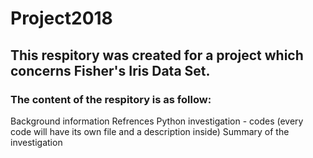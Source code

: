 # Project2018 

## This respitory was created for a project which concerns Fisher's Iris Data Set.

### The content of the respitory is as follow: 
Background information 
Refrences 
Python investigation - codes (every code will have its own file and a description inside)
Summary of the investigation 
